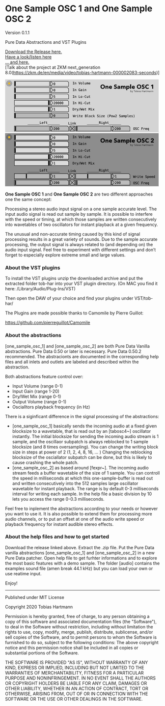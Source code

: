# One Sample OSC 1 and One Sample OSC 2

Version 0.1.1

Pure Data Abstractions and VST Plugins 

[Download the Release here.](https://github.com/tob-har/1_Sample_Processor/releases)<br>
[Have a look/listen here](https://youtu.be/Gmqx0_3zaCM)<br>
[... and here.](https://youtu.be/PEX9j8iqWEo)<br>
[Talk about the project at ZKM next_generation 8.0(https://zkm.de/en/media/video/tobias-hartmann-000002083-seconds)]




<img src="https://github.com/tob-har/one_sample_osc/blob/master/plugin_dev/One_Sample_OSC_1/oso1_screenshot.png" alt="YOne Sample OSC 1" width="500"/>
<img src="https://github.com/tob-har/one_sample_osc/blob/master/plugin_dev/One_Sample_OSC_2/oso2_screenshot.png" alt="YOne Sample OSC 2" width="500"/>




**One Sample OSC 1** and **One Sample OSC 2** are two different approaches one the same concept:

Processing a stereo audio input signal on a one sample accurate level.
The input audio signal is read out sample by sample. It is possible to interfere with the speed or timing, at which those samples are written consecutively into wavetables of two oscillators for instant playback at a given frequency. 

The unusual and non-accurate timing caused by this kind of signal processing results in a great variety of sounds. Due to the sample accurate processing, the output signal is always related to (and depending on) the audio input signal. 
Feel free to experiment with different settings and don’t forget to especially explore extreme small and large values.


### About the VST plugins

To install the VST plugins unzip the downloaded archive and put the extracted folder tob-har into your VST plugin directory.
(On MAC you find it here: /Library/Audio/Plug-Ins/VST)

Then open the DAW of your choice and find your plugins under VST/tob-har/

The Plugins are made possible thanks to Camomile by Pierre Guillot:

https://github.com/pierreguillot/Camomile


### About the abstractions 

[one_sample_osc_1] and [one_sample_osc_2] are both Pure Data Vanilla abstractions. 
Pure Data 0.50 or later is necessary. Pure Data 0.50.2 recommended.
The abstracionts are documented in the corresponding help files and all inlets and outlets are labeled and described within the abstraction.

Both abstractions feature control over:

- Input Volume (range 0-1)
- Input Gain (range 1-20)
- Dry/Wet Mix (range 0-1)
- Output Volume (range 0-1)
- Oscialltors playback frequency (in Hz)

There is a siginficant difference in the signal processing of the abstractions:

- [one_sample_osc_1] basically sends the incoming audio at a fixed given blocksize to a wavetable, that is read out by an [tabosc4~] oscillator instantly. The initial blocksize for sending the incoming audio stream is 1 sample, and the oscillaor subpatch is always reblocked to 1 sample blocksize (and 8 times oversampling). You can change the writing block size in steps at power of 2 (1, 2, 4, 8, 16, … ) Changing the reblocking blocksize of the osciallator subpatch can be done, but this is likely to cause crashing the whole patch. 
- [one_sample_osc_2] as based around [fexpr~]. The incoming audio stream feeds a buffer wavetable of the size of 1 sample. You can controll the speed in milliseconds at which this one-sample-buffer is read out and written consecutively into the 512 samples large oscillator wavetable for instant playback. The range is by default 0-3 milliseconds interval for writing each sample. In the help file a basic division by 10 lets you access the range 0-0.3 milliseconds.

Feel free to inplement the abstractions according to your needs or however you want to use it.
It is also possible to extend them for processing more audio channels, or to put an offset at one of the audio write speed or playback frequency for instant audible stereo effects. 


### About the help files and how to get started

Download the release linked above.
Extract the .zip file. 
Put the Pure Data vanilla abstractions [one_sample_osc_1] and [one_sample_osc_2] in a new Pure Data patcher.
Open help file to get furhter informations and to explore the most basic features with a demo sample.
The folder [audio] contains the examples sound file (amen break 44.1 kHz) but you can load your own or use reatime input.


Enjoy!







---


Published under MIT License

Copyright 2020 Tobias Hartmann 

Permission is hereby granted, free of charge, to any person obtaining a copy of this software and associated documentation files (the "Software"), to deal in the Software without restriction, including without limitation the rights to use, copy, modify, merge, publish, distribute, sublicense, and/or sell copies of the Software, and to permit persons to whom the Software is furnished to do so, subject to the following conditions: The above copyright notice and this permission notice shall be included in all copies or substantial portions of the Software. 

THE SOFTWARE IS PROVIDED "AS IS", WITHOUT WARRANTY OF ANY KIND, EXPRESS OR IMPLIED, INCLUDING BUT NOT LIMITED TO THE WARRANTIES OF MERCHANTABILITY, FITNESS FOR A PARTICULAR PURPOSE AND NONINFRINGEMENT. IN NO EVENT SHALL THE AUTHORS OR COPYRIGHT HOLDERS BE LIABLE FOR ANY CLAIM, DAMAGES OR OTHER LIABILITY, WHETHER IN AN ACTION OF CONTRACT, TORT OR OTHERWISE, ARISING FROM, OUT OF OR IN CONNECTION WITH THE SOFTWARE OR THE USE OR OTHER DEALINGS IN THE SOFTWARE.
